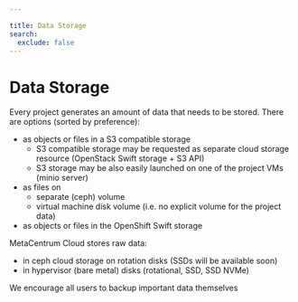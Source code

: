 ```yaml
---

title: Data Storage
search:
  exclude: false
---
```


# Data Storage

Every project generates an amount of data that needs to be stored. There are options (sorted by preference):

- as objects or files in a S3 compatible storage
    - S3 compatible storage may be requested as separate cloud storage resource (OpenStack Swift storage + S3 API)
    - S3 storage may be also easily launched on one of the project VMs (minio server)
- as files on
    - separate (ceph) volume
    - virtual machine disk volume (i.e. no explicit volume for the project data)
- as objects or files in the OpenShift Swift storage

MetaCentrum Cloud stores raw data:

- in ceph cloud storage on rotation disks (SSDs will be available soon)
- in hypervisor (bare metal) disks (rotational, SSD, SSD NVMe)

We encourage all users to backup important data themselves

